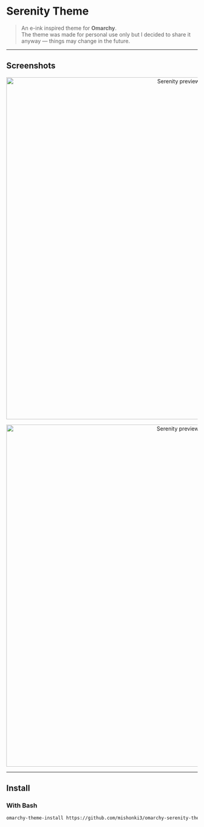 # Serenity Theme

> An e-ink inspired theme for **Omarchy**.  
> The theme was made for personal use only but I decided to share it anyway — things may change in the future.

---

## Screenshots

<p align="center">
  <img src="./preview1.png" alt="Serenity preview 1" width="900">
</p>

<p align="center">
  <img src="./preview2.png" alt="Serenity preview 2" width="900">
</p>

---

## Install

### With Bash

```bash
omarchy-theme-install https://github.com/mishonki3/omarchy-serenity-theme.git
